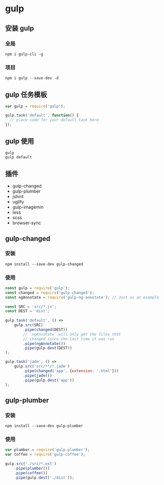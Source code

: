 gulp
=======================================================================================================================

安装 gulp
-----------------------------------------------------------------------------------------------------------------------

### 全局
```shell
npm i gulp-cli -g
```

### 项目
```shell
npm i gulp --save-dev -d
```

gulp 任务模板
-----------------------------------------------------------------------------------------------------------------------

```javascript
var gulp = require('gulp');

gulp.task('default', function() {
  // place code for your default task here
});
```

gulp 使用
-----------------------------------------------------------------------------------------------------------------------

```shell
gulp
gulp default
```

插件
-----------------------------------------------------------------------------------------------------------------------
- gulp-changed
- gulp-plumber
- jshint
- uglify
- gulp-imagemin
- less
- scss
- browser-sync

gulp-changed
-----------------------------------------------------------------------------------------------------------------------

### 安装
```shell
npm install --save-dev gulp-changed
```

### 使用
```javascript
const gulp = require('gulp');
const changed = require('gulp-changed');
const ngAnnotate = require('gulp-ng-annotate'); // Just as an example
 
const SRC = 'src/*.js';
const DEST = 'dist';
 
gulp.task('default', () =>
    gulp.src(SRC)
        .pipe(changed(DEST))
        // `ngAnnotate` will only get the files that
        // changed since the last time it was run
        .pipe(ngAnnotate())
        .pipe(gulp.dest(DEST))
);
```

```javascript
gulp.task('jade', () =>
    gulp.src('src/**/*.jade')
        .pipe(changed('app', {extension: '.html'}))
        .pipe(jade())
        .pipe(gulp.dest('app'))
);
```

gulp-plumber
-----------------------------------------------------------------------------------------------------------------------

### 安装
```shell
npm install --save-dev gulp-plumber
```

### 使用
```javascript
var plumber = require('gulp-plumber');
var coffee = require('gulp-coffee');
 
gulp.src('./src/*.ext')
    .pipe(plumber())
    .pipe(coffee())
    .pipe(gulp.dest('./dist'));
```
